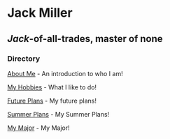 Jack Miller
=======================

_Jack_-of-all-trades, master of none
----------------------------------------


 ### Directory

 [About Me](FinalProject(Intro).md) - An introduction to who I am!

 [My Hobbies](FinalProjectII.md) - What I like to do!

 [Future Plans](FinalProjectIII.md) - My future plans!

 [Summer Plans](FinalProjectIV.md) - My Summer Plans!

 [My Major](FinalProjectV.md) - My Major!
